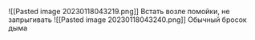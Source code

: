 ![[Pasted image 20230118043219.png]]
Встать возле помойки, не запрыгивать
![[Pasted image 20230118043240.png]]
Обычный бросок дыма
